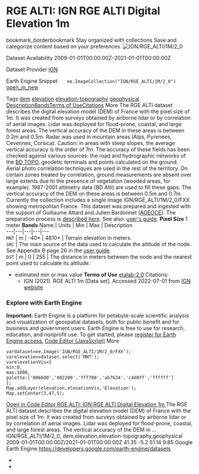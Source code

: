  
#  RGE ALTI: IGN RGE ALTI Digital Elevation 1m 
bookmark_borderbookmark Stay organized with collections  Save and categorize content based on your preferences.
![IGN/RGE_ALTI/1M/2_0](https://developers.google.com/earth-engine/datasets/images/IGN/IGN_RGE_ALTI_1M_2_0_sample.png) 

Dataset Availability
    2009-01-01T00:00:00Z–2021-01-01T00:00:00Z 

Dataset Provider
     [ IGN ](https://geoservices.ign.fr/rgealti) 

Earth Engine Snippet
     `    ee.ImageCollection("IGN/RGE_ALTI/1M/2_0")   ` [ open_in_new ](https://code.earthengine.google.com/?scriptPath=Examples:Datasets/IGN/IGN_RGE_ALTI_1M_2_0) 

Tags
     [dem](https://developers.google.com/earth-engine/datasets/tags/dem) [elevation](https://developers.google.com/earth-engine/datasets/tags/elevation) [elevation-topography](https://developers.google.com/earth-engine/datasets/tags/elevation-topography) [geophysical](https://developers.google.com/earth-engine/datasets/tags/geophysical)
[Description](https://developers.google.com/earth-engine/datasets/catalog/IGN_RGE_ALTI_1M_2_0#description)[Bands](https://developers.google.com/earth-engine/datasets/catalog/IGN_RGE_ALTI_1M_2_0#bands)[Terms of Use](https://developers.google.com/earth-engine/datasets/catalog/IGN_RGE_ALTI_1M_2_0#terms-of-use)[Citations](https://developers.google.com/earth-engine/datasets/catalog/IGN_RGE_ALTI_1M_2_0#citations) More
The RGE ALTI dataset describes the digital elevation model (DEM) of France with the pixel size of 1m. It was created from surveys obtained by airborne lidar or by correlation of aerial images.
Lidar was deployed for flood-prone, coastal, and large forest areas. The vertical accuracy of the DEM in these areas is between 0.2m and 0.5m. Radar was used in mountain areas (Alps, Pyrenees, Cevennes, Corsica). Caution: in areas with steep slopes, the average vertical accuracy is the order of 7m.
The accuracy of these fields has been checked against various sources: the road and hydrographic networks of the [BD TOPO](https://geoservices.ign.fr/bdtopo), geodetic terminals and points calculated on the ground.
Aerial photo correlation techniques are used in the rest of the territory. On certain zones treated by correlation, ground measurements are absent over large extents due to the presence of vegetation (wooded areas, for example). 1987-2001 altimetry data (BD Alti) are used to fill these gaps. The vertical accuracy of the DEM on these areas is between 0.5m and 0.7m.
Currently the collection includes a single image IGN/RGE_ALTI/1M/2_0/FXX showing metropolitan France.
This dataset was prepared and ingested with the support of Guillaume Attard and Julien Bardonnet ([AGEOCE](https://www.ageoce.com)). The preparation process is [described here](https://medium.com/@gui.attard/pre-processing-the-dem-of-france-rge-alti-5m-for-implementation-into-earth-engine-de9a0778e0d9).
See also: [user's guide](https://geoservices.ign.fr/sites/default/files/2021-07/DC_RGEALTI_2-0.pdf).
**Pixel Size** 1 meter 
**Bands**
Name | Units | Min | Max | Description  
---|---|---|---|---  
`MNT` | m |  -40*  |  4810*  | Terrain elevation in meters.  
`SRC` | The main source of the data used to calculate the altitude of the node. See Appendix B page 26 in the [user guide](https://geoservices.ign.fr/sites/default/files/2021-07/DC_RGEALTI_2-0.pdf).  
`DST` | m |  0  |  255  | The distance in meters between the node and the nearest point used to calculate its altitude.  
* estimated min or max value 
**Terms of Use**
[etalab-2.0](https://spdx.org/licenses/etalab-2.0.html)
Citations:
  * IGN (2021). RGE ALTI 1m [Data set]. Accessed 2022-07-01 from [IGN website](https://geoservices.ign.fr/rgealti#telechargement1m)


### Explore with Earth Engine
**Important:** Earth Engine is a platform for petabyte-scale scientific analysis and visualization of geospatial datasets, both for public benefit and for business and government users. Earth Engine is free to use for research, education, and nonprofit use. To get started, please [register for Earth Engine access.](https://console.cloud.google.com/earth-engine)
[Code Editor (JavaScript)](https://developers.google.com/earth-engine/datasets/catalog/IGN_RGE_ALTI_1M_2_0#code-editor-javascript-sample) More
```
vardataset=ee.Image('IGN/RGE_ALTI/1M/2_0/FXX');
varelevation=dataset.select('MNT');
varelevationVis={
min:0,
max:1000,
palette:['006600','002200','fff700','ab7634','c4d0ff','ffffff']
};
Map.addLayer(elevation,elevationVis,'Elevation');
Map.setCenter(3,47,5);
```
[ Open in Code Editor ](https://code.earthengine.google.com/?scriptPath=Examples:Datasets/IGN/IGN_RGE_ALTI_1M_2_0)
[ RGE ALTI: IGN RGE ALTI Digital Elevation 1m ](https://developers.google.com/earth-engine/datasets/catalog/IGN_RGE_ALTI_1M_2_0)
The RGE ALTI dataset describes the digital elevation model (DEM) of France with the pixel size of 1m. It was created from surveys obtained by airborne lidar or by correlation of aerial images. Lidar was deployed for flood-prone, coastal, and large forest areas. The vertical accuracy of the DEM in …
IGN/RGE_ALTI/1M/2_0, dem,elevation,elevation-topography,geophysical 
2009-01-01T00:00:00Z/2021-01-01T00:00:00Z
41.35 -5.2 51.14 9.85 
Google Earth Engine
https://developers.google.com/earth-engine/datasets
  * [ ](https://doi.org/https://geoservices.ign.fr/rgealti)
  * [ ](https://doi.org/https://developers.google.com/earth-engine/datasets/catalog/IGN_RGE_ALTI_1M_2_0)


